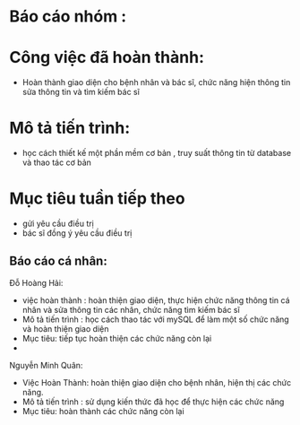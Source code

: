 # Báo cáo nhóm :
# Công việc đã hoàn thành:
- Hoàn thành giao diện cho bệnh nhân và bác sĩ, chức năng hiện thông tin sửa thông tin và tìm kiếm bác sĩ 
# Mô tả tiến trình:
- học cách thiết kế một phần mềm cơ bản , truy suất thông tin từ database và thao tác cơ bản
# Mục tiêu tuần tiếp theo
- gửi yêu cầu điều trị
- bác sĩ đồng ý yêu cầu điều trị
## Báo cáo cá nhân:
Đỗ Hoàng Hải:
- việc hoàn thành : hoàn thiện giao diện, thực hiện chức năng thông tin cá nhân và sửa thông tin các nhân, chức năng tìm kiếm bác sĩ
- Mô tả tiến trình : học cách thao tác với mySQL để làm một số chức năng và hoàn thiện giao diện
- Mục tiêu: tiếp tục hoàn thiện các chức năng còn lại
- 

Nguyễn Minh Quân:
- Việc Hoàn Thành: hoàn thiện giao diện cho bệnh nhân, hiện thị các chức năng.
- Mô tả tiến trình : sử dụng kiến thức đã học để thực hiện các chức năng
- Mục tiêu: hoàn thành các chức năng còn lại 
